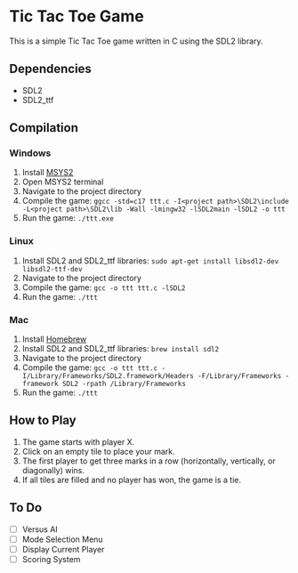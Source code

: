 # Tic Tac Toe Game

This is a simple Tic Tac Toe game written in C using the SDL2 library.

## Dependencies

- SDL2
- SDL2_ttf

## Compilation

### Windows

1. Install [MSYS2](https://www.msys2.org/)
2. Open MSYS2 terminal
3. Navigate to the project directory
4. Compile the game: `ggcc -std=c17 ttt.c -I<project path>\SDL2\include -L<project path>\SDL2\lib -Wall -lmingw32 -lSDL2main -lSDL2 -o ttt`
5. Run the game: `./ttt.exe`

### Linux

1. Install SDL2 and SDL2_ttf libraries: `sudo apt-get install libsdl2-dev libsdl2-ttf-dev`
2. Navigate to the project directory
3. Compile the game: `gcc -o ttt ttt.c -lSDL2`
4. Run the game: `./ttt`

### Mac

1. Install [Homebrew](https://brew.sh/)
2. Install SDL2 and SDL2_ttf libraries: `brew install sdl2`
3. Navigate to the project directory
4. Compile the game: `gcc -o ttt ttt.c -I/Library/Frameworks/SDL2.framework/Headers -F/Library/Frameworks -framework SDL2 -rpath /Library/Frameworks`
5. Run the game: `./ttt`

## How to Play

1. The game starts with player X.
2. Click on an empty tile to place your mark.
3. The first player to get three marks in a row (horizontally, vertically, or diagonally) wins.
4. If all tiles are filled and no player has won, the game is a tie.

## To Do

- [ ] Versus AI
- [ ] Mode Selection Menu
- [ ] Display Current Player
- [ ] Scoring System
